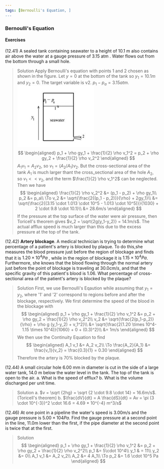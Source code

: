 ```yaml
---
tags: [Bernoulli's Equation, ]
---
```


### Bernoulli's Equation

#### Exercises
(12.41) A sealed tank containing seawater to a height of 10.1 m also contains air above the water at a gauge pressure of 3.15 atm . Water flows out from the bottom through a small hole.
>Solution
Apply Bernoulli's equation with points 1 and 2 chosen as shown in the figure. Let $y=0$ at the bottom of the tank so $y_1=10.1m$ and $y_2=0$. The target variable is v2.
$p_1 - p_a=3.15atm$.
![Graph](../assets/12.41.JPG)
$$
\begin{aligned}
p_1 + \rho gy_1 + \frac{1}{2} \rho v_1^2 = p_2 + \rho gy_2 + \frac{1}{2} \rho v_2^2
\end{aligned}
$$
$A_1 v_1 = A_2 v_2$, so $v_1 = (A_2 / A_1) v_2$. But the cross-sectional area of the tank $A_1$ is much larger thant the cross_sectional area of the hole $A_2$, so $v_1 << v_2$, and the term $\frac{1}{2} \rho v_1^2$ can be neglected. Then we have
$$
\begin{aligned}
\frac{1}{2} \rho v_2^2 &= (p_1 - p_2) + \rho gy_1\\
p_2 &= p_a\\
\To v_2 &= \sqrt{\frac{2{(p_1 - p_2)}}{\rho} + 2gy_1}\\
&= \sqrt{\frac{2{(3.15 \cdot 1.013 \cdot 10^5 - 1.013 \cdot 10^5)}}{1030} + 2 \cdot 9.8 \cdot 10.1}\\
&= 28.6m/s
\end{aligned}
$$
If the pressure at the top surface of the water were air pressure, then Toricell's theorem gives $v_2 = \sqrt{2g(y_1-y_2)} = 14.1m/s$. The actual afflux speed is much larger than this due to the excess pressure at the top of the tank.

(12.42) **Artery blockage**. A medical technician is trying to determine what percentage of a patient's artery is blocked by plaque. To do this,she measures the blood pressure just before the region of blockage and finds that it is $1.20 \times 10^4Pa$ , while in the region of blockage it is $1.15 \times 10^4Pa$. Furthermore, she knows that the blood flowing through the normal artery just before the point of blockage is traveling at $30.0 cm/s$, and that the specific gravity of this patient's blood is $1.06$. What percentage of cross-sectional area of the patient's artery is blocked by the plaque?
>Solution
First, we use Bernoulli's Eqaution while assuming that $y_1 = y_2$, where '1' and '2' correspond to regions before and after the blockage, respectively. We first determine the speed of the blood in the blockage with
$$
\begin{aligned}
p_1 + \rho gy_1 + \frac{1}{2} \rho v_1^2 &= p_2 + \rho gy_2 + \frac{1}{2} \rho v_2^2\\
v_2 &= \sqrt{\frac{2(p_1-p_2)}{\rho} + \rho g (y_1-y_2) + v_1^2}\\
&= \sqrt{\frac{2(1.20 \times 10^4-1.15 \times 10^4)}{1060} + 0 + (0.3)^2}\\
&= 1m/s
\end{aligned}
$$
We then use the Continuity Equation to find
$$
\begin{aligned}
A_1 v_1 &= A_2 v_2\\
\To \frac{A_2}{A_1} &= \frac{v_1}{v_2} = \frac{0.3}{1} = 0.30
\end{aligned}
$$
Therefore the artery is 70% blocked by the plaque.

(12.44) A small circular hole 6.00 mm in diameter is cut in the side of a large water tank, 14.0 m below the water level in the tank. The top of the tank is open to the air.
a. What is the speed of efflux?
b. What is the volume discharged per unit time.
>Solution
a. $v = \sqrt {2hg} = \sqrt {2 \cdot 9.8 \cdot 14} = 16.6m/s$. (Toricell's theorem)
b. $\frac{dV}{dt} = A \frac{dS}{dt} = Av = \pi (3 \cdot 10^{-3})^2 \cdot 16.6 = 4.69 * 10^{-4} m^3/s$

(12.46) At one point in a pipeline the water's speed is 3.00m/s and the gauge pressure is $5.00 \times 104Pa$. Find the gauge pressure at a second point in the line, 11.0m lower than the first, if the pipe diameter at the second point is twice that at the first.
>Solution
$$
\begin{aligned}
p_1 + \rho gy_1 + \frac{1}{2} \rho v_1^2 &= p_2 + \rho gy_2 + \frac{1}{2} \rho v_2^2\\
p_1 &= 5\cdot 10^4\\
y_1 & = 11\\
y_2 &= 0\\
A_1 v_1 &= A_2 v_2\\
A_2 &= 4 A_1\\
\To p_2 &= 1.6 \cdot 10^5 Pa
\end{aligned}
$$
